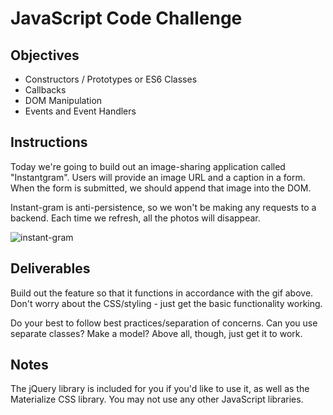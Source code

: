 # JavaScript Code Challenge

## Objectives

+ Constructors / Prototypes or ES6 Classes
+ Callbacks
+ DOM Manipulation 
+ Events and Event Handlers

## Instructions

Today we're going to build out an image-sharing application called "Instantgram". Users will provide an image URL and a caption in a form. When the form is submitted, we should append that image into the DOM.

Instant-gram is anti-persistence, so we won't be making any requests to a backend. Each time we refresh, all the photos will disappear.

![instant-gram](./instant-gram.gif)

## Deliverables

Build out the feature so that it functions in accordance with the gif above. Don't worry about the CSS/styling - just get the basic functionality working.

Do your best to follow best practices/separation of concerns. Can you use separate classes? Make a model? Above all, though, just get it to work.

## Notes

The jQuery library is included for you if you'd like to use it, as well as the Materialize CSS library. You may not use any other JavaScript libraries.
